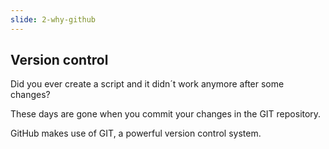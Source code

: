 ```yaml
---
slide: 2-why-github
---
```

## Version control

Did you ever create a script and it didn´t work anymore after some changes?

These days are gone when you commit your changes in the GIT repository.

GitHub makes use of GIT, a powerful version control system.